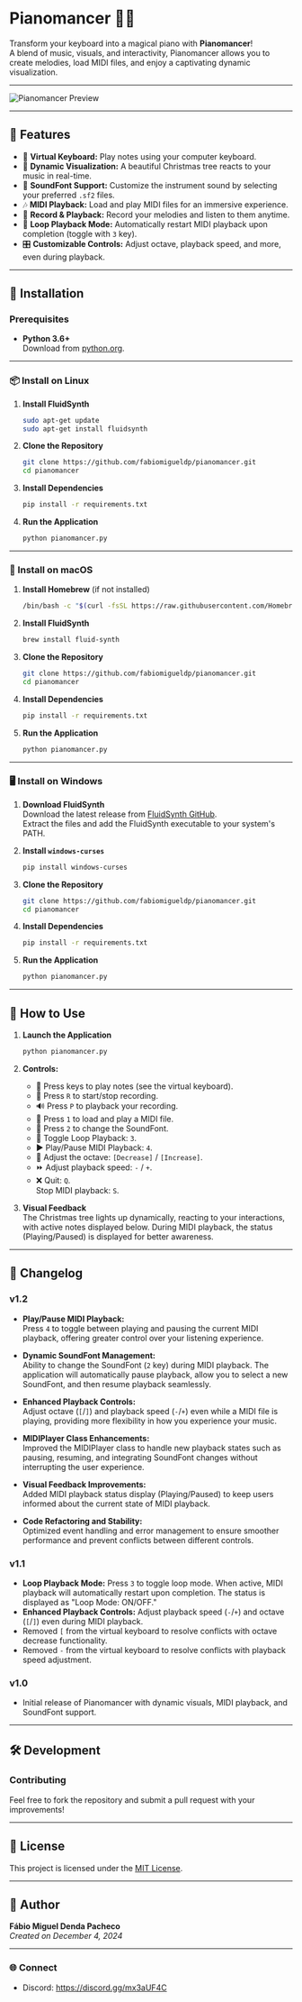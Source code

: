 
# Pianomancer 🎹✨

Transform your keyboard into a magical piano with **Pianomancer**!  
A blend of music, visuals, and interactivity, Pianomancer allows you to create melodies, load MIDI files, and enjoy a captivating dynamic visualization.

---

![Pianomancer Preview](pianomancer.jpg)

---

## 🌟 Features

- 🎼 **Virtual Keyboard:** Play notes using your computer keyboard.
- 🎥 **Dynamic Visualization:** A beautiful Christmas tree reacts to your music in real-time.
- 🎹 **SoundFont Support:** Customize the instrument sound by selecting your preferred `.sf2` files.
- 🎶 **MIDI Playback:** Load and play MIDI files for an immersive experience.
- 🔴 **Record & Playback:** Record your melodies and listen to them anytime.
- 🔁 **Loop Playback Mode:** Automatically restart MIDI playback upon completion (toggle with `3` key).
- 🎛️ **Customizable Controls:** Adjust octave, playback speed, and more, even during playback.

---

## 🚀 Installation

### Prerequisites

- **Python 3.6+**  
  Download from [python.org](https://www.python.org/downloads/).

---

### 📦 Install on Linux

1. **Install FluidSynth**  
   ```bash
   sudo apt-get update
   sudo apt-get install fluidsynth
   ```

2. **Clone the Repository**  
   ```bash
   git clone https://github.com/fabiomigueldp/pianomancer.git
   cd pianomancer
   ```

3. **Install Dependencies**  
   ```bash
   pip install -r requirements.txt
   ```

4. **Run the Application**  
   ```bash
   python pianomancer.py
   ```

---

### 🍎 Install on macOS

1. **Install Homebrew** (if not installed)  
   ```bash
   /bin/bash -c "$(curl -fsSL https://raw.githubusercontent.com/Homebrew/install/HEAD/install.sh)"
   ```

2. **Install FluidSynth**  
   ```bash
   brew install fluid-synth
   ```

3. **Clone the Repository**  
   ```bash
   git clone https://github.com/fabiomigueldp/pianomancer.git
   cd pianomancer
   ```

4. **Install Dependencies**  
   ```bash
   pip install -r requirements.txt
   ```

5. **Run the Application**  
   ```bash
   python pianomancer.py
   ```

---

### 🖥️ Install on Windows

1. **Download FluidSynth**  
   Download the latest release from [FluidSynth GitHub](https://github.com/FluidSynth/fluidsynth/releases).  
   Extract the files and add the FluidSynth executable to your system's PATH.

2. **Install `windows-curses`**  
   ```bash
   pip install windows-curses
   ```

3. **Clone the Repository**  
   ```bash
   git clone https://github.com/fabiomigueldp/pianomancer.git
   cd pianomancer
   ```

4. **Install Dependencies**  
   ```bash
   pip install -r requirements.txt
   ```

5. **Run the Application**  
   ```bash
   python pianomancer.py
   ```

---

## 🎹 How to Use

1. **Launch the Application**  
   ```bash
   python pianomancer.py
   ```

2. **Controls:**

   - 🎵 Press keys to play notes (see the virtual keyboard).
   - 🔴 Press `R` to start/stop recording.
   - 🔊 Press `P` to playback your recording.
   - 🎼 Press `1` to load and play a MIDI file.
   - 🎨 Press `2` to change the SoundFont.
   - 🔁 Toggle Loop Playback: `3`.
   - ▶️ Play/Pause MIDI Playback: `4`.
   - 🔼 Adjust the octave: `[Decrease]` / `[Increase]`.
   - ⏩ Adjust playback speed: `-` / `+`.
   - ❌ Quit: `Q`.  
     Stop MIDI playback: `S`.

3. **Visual Feedback**  
   The Christmas tree lights up dynamically, reacting to your interactions, with active notes displayed below. During MIDI playback, the status (Playing/Paused) is displayed for better awareness.

---

## 📜 Changelog

### v1.2

- **Play/Pause MIDI Playback:**  
  Press `4` to toggle between playing and pausing the current MIDI playback, offering greater control over your listening experience.

- **Dynamic SoundFont Management:**  
  Ability to change the SoundFont (`2` key) during MIDI playback. The application will automatically pause playback, allow you to select a new SoundFont, and then resume playback seamlessly.

- **Enhanced Playback Controls:**  
  Adjust octave (`[`/`]`) and playback speed (`-`/`+`) even while a MIDI file is playing, providing more flexibility in how you experience your music.

- **MIDIPlayer Class Enhancements:**  
  Improved the MIDIPlayer class to handle new playback states such as pausing, resuming, and integrating SoundFont changes without interrupting the user experience.

- **Visual Feedback Improvements:**  
  Added MIDI playback status display (Playing/Paused) to keep users informed about the current state of MIDI playback.

- **Code Refactoring and Stability:**  
  Optimized event handling and error management to ensure smoother performance and prevent conflicts between different controls.

### v1.1

- **Loop Playback Mode:** Press `3` to toggle loop mode. When active, MIDI playback will automatically restart upon completion. The status is displayed as "Loop Mode: ON/OFF."
- **Enhanced Playback Controls:** Adjust playback speed (`-`/`+`) and octave (`[`/`]`) even during MIDI playback.
- Removed `[` from the virtual keyboard to resolve conflicts with octave decrease functionality.
- Removed `-` from the virtual keyboard to resolve conflicts with playback speed adjustment.

### v1.0

- Initial release of Pianomancer with dynamic visuals, MIDI playback, and SoundFont support.

---

## 🛠️ Development

### Contributing
Feel free to fork the repository and submit a pull request with your improvements!

---

## 📜 License

This project is licensed under the [MIT License](LICENSE).  

---

## 👤 Author

**Fábio Miguel Denda Pacheco**  
*Created on December 4, 2024*  

---

### 🌐 Connect
- Discord: https://discord.gg/mx3aUF4C
